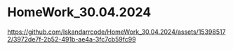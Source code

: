 # HomeWork_30.04.2024



https://github.com/Iskandarrcode/HomeWork_30.04.2024/assets/153985172/3972de7f-2b52-491b-ae4a-3fc7cb59fc99

